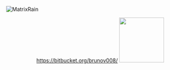 ![MatrixRain](https://nikotomad.github.io/matrix-rain/preview.gif)
<div align="center">
  <a href="[https://github.com/brunov007](https://bitbucket.org/brunov008/)">https://bitbucket.org/brunov008/</a>
  <a href="https://github.com/brunov007">
  <img height="120em" src="https://github-readme-stats.vercel.app/api/top-langs/?username=brunov007&layout=compact&langs_count=7&theme=tokyonight"/>
</div>
